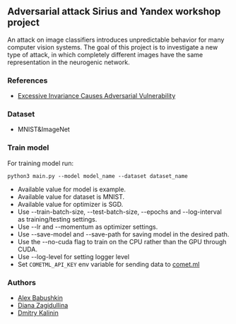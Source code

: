 ## Adversarial attack Sirius and Yandex workshop project

An attack on image classifiers introduces unpredictable behavior for many computer vision systems. The goal of this project is to investigate a new type of attack, in which completely different images have the same representation in the neurogenic network.

### References

- [Excessive Invariance Causes Adversarial Vulnerability](https://arxiv.org/pdf/1811.00401.pdf)

### Dataset

- MNIST&ImageNet

### Train model

For training model run:

```
python3 main.py --model model_name --dataset dataset_name
```
- Available value for model is example.
- Available value for dataset is MNIST.
- Available value for optimizer is SGD.
- Use --train-batch-size, --test-batch-size, --epochs and --log-interval as training/testing settings.
- Use --lr and --momentum as optimizer settings.
- Use --save-model and --save-path for saving model in the desired path.
- Use the --no-cuda flag to train on the CPU rather than the GPU through CUDA.
- Use --log-level for setting logger level
- Set `COMETML_API_KEY` env variable for sending data to [comet.ml](http://comet.ml)  

### Authors

- [Alex Babushkin](https://github.com/ocelaiwo)
- [Diana Zagidullina](https://github.com/dianazagidullina)
- [Dmitry Kalinin](https://github.com/ActiveChooN)
